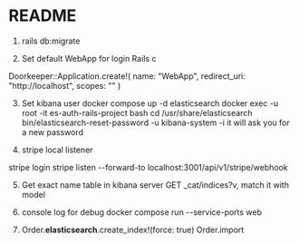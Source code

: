 # README


1. rails db:migrate

2. Set default WebApp for login
Rails c 

Doorkeeper::Application.create!(
  name: "WebApp",
  redirect_uri: "http://localhost",
  scopes: ""
)

3. Set kibana user 
docker compose up -d elasticsearch
docker exec -u root -it es-auth-rails-project bash
cd /usr/share/elasticsearch
bin/elasticsearch-reset-password -u kibana-system -i
it will ask you for a new password

4. stripe local listener

stripe login
stripe listen --forward-to localhost:3001/api/v1/stripe/webhook


5. Get exact name table in kibana server GET _cat/indices?v, match it with model

6. console log for debug docker compose run --service-ports web

7.  Order.__elasticsearch__.create_index!(force: true)
Order.import


